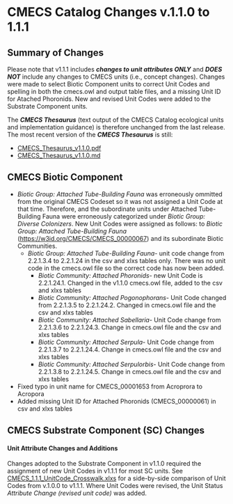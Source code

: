 # CMECS Catalog Changes v.1.1.0 to 1.1.1

## Summary of Changes
Please note that v1.1.1 includes _**changes to unit attributes ONLY**_ and _**DOES NOT**_ include any changes to CMECS units (i.e., concept changes).
Changes were made to select Biotic Component units to correct Unit Codes and spelling in both the cmecs.owl and output table files, and a missing Unit ID for Atached Phoronids.
New and revised Unit Codes were added to the Substrate Component units. 

The _**CMECS Thesaurus**_ (text output of the CMECS Catalog ecological units and implementation guidance) is therefore unchanged from the last release. The most recent version of the _**CMECS Thesaurus**_ is still:
- [CMECS_Thesaurus_v1.1.0.pdf](https://github.com/NOAA-OCM/cmecs/blob/main/CMECS_Catalog_v1.1.0/CMECS_Thesaurus_v1.1.0.pdf)
- [CMECS_Thesaurus_v1.1.0.md](https://github.com/NOAA-OCM/cmecs/blob/main/CMECS_Catalog_v1.1.0/CMECS_Thesaurus_v1.1.0.md)

## CMECS Biotic Component

- _Biotic Group: Attached Tube-Building Fauna_ was erroneously ommitted from the original CMECS Codeset so it was not assigned a Unit Code at that time. Therefore, and the subordinate units under Attached Tube-Building Fauna were erroneously categorized under _Biotic Group: Diverse Colonizers_. New Unit Codes were assigned as follows: to _Biotic Group: Attached Tube-Building Fauna_ (https://w3id.org/CMECS/CMECS_00000067) and its subordinate Biotic Communities.
  - _Biotic Group: Attached Tube-Building Fauna_- unit code change from 2.2.1.3.4 to 2.2.1.24 in the csv and xlxs tables only. There was no unit code in the cmecs.owl file so the correct code has now been added. 
    - _Biotic Community: Attached Phoronids_- new Unit Code is 2.2.1.24.1. Changed in the v1.1.0 cmecs.owl file, added to the csv and xlxs tables
    - _Biotic Community: Attached Pogonophorans_- Unit Code changed from 2.2.1.3.5 to 2.2.1.24.2. Changed in cmecs.owl file and the csv and xlxs tables
    - _Biotic Community: Attached Sabellaria_- Unit Code change from 2.2.1.3.6 to 2.2.1.24.3. Change in cmecs.owl file and the csv and xlxs tables
    - _Biotic Community: Attached Serpula_- Unit Code change from 2.2.1.3.7 to 2.2.1.24.4. Change in cmecs.owl file and the csv and xlxs tables
    - _Biotic Community: Attached Serpulorbis_- Unit Code change from 2.2.1.3.8 to 2.2.1.24.5. Change in cmecs.owl file and the csv and xlxs tables
- Fixed typo in unit name for CMECS_00001653 from Acroprora to Acropora
- Added missing Unit ID for Attached Phoronids (CMECS_00000061) in csv and xlxs tables 

## CMECS Substrate Component (SC) Changes

#### Unit Attribute Changes and Additions
Changes adopted to the Substrate Component in v1.1.0 required the assignment of new Unit Codes in v1.1.1 for most SC units. See [CMECS_1.1.1_UnitCode_Crosswalk.xlxs]() for a side-by-side comparison of Unit Codes from v.1.0.0 to v1.1.1. Where Unit Codes were revised, the Unit Status _Attribute Change (revised unit code)_ was added.
